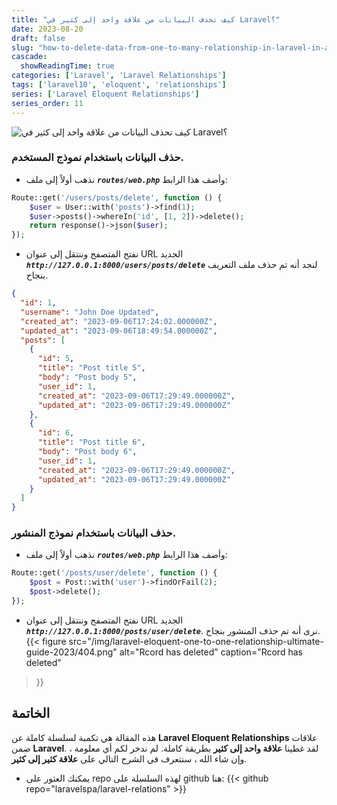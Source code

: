 ```yaml
---
title: "كيف تحذف البيانات من علاقة واحد إلى كثير في Laravel؟"
date: 2023-08-20
draft: false
slug: "how-to-delete-data-from-one-to-many-relationship-in-laravel-in-arabic"
cascade:
  showReadingTime: true
categories: ['Laravel', 'Laravel Relationships']
tags: ['laravel10', 'eloquent', 'relationships']
series: ['Laravel Eloquent Relationships']
series_order: 11
---
```

![كيف تحذف البيانات من علاقة واحد إلى كثير في Laravel؟](/img/laravel-eloquent-one-to-many-relationship-ultimate-guide-2023/ar/how-to-delete-data-from-one-to-many-relationship-in-laravel.png "كيف تحذف البيانات من علاقة واحد إلى كثير في Laravel؟")
### حذف البيانات باستخدام نموذج المستخدم.
* نذهب أولاً إلى ملف ***`routes/web.php`*** وأضف هذا الرابط:
```PHP
Route::get('/users/posts/delete', function () {
    $user = User::with('posts')->find(1);
    $user->posts()->whereIn('id', [1, 2])->delete();
    return response()->json($user);
});
```

* نفتح المتصفح وننتقل إلى عنوان URL الجديد ***`http://127.0.0.1:8000/users/posts/delete`*** لنجد أنه تم حذف ملف التعريف بنجاح.
```json
{
  "id": 1,
  "username": "John Doe Updated",
  "created_at": "2023-09-06T17:24:02.000000Z",
  "updated_at": "2023-09-06T18:49:54.000000Z",
  "posts": [
    {
      "id": 5,
      "title": "Post title 5",
      "body": "Post body 5",
      "user_id": 1,
      "created_at": "2023-09-06T17:29:49.000000Z",
      "updated_at": "2023-09-06T17:29:49.000000Z"
    },
    {
      "id": 6,
      "title": "Post title 6",
      "body": "Post body 6",
      "user_id": 1,
      "created_at": "2023-09-06T17:29:49.000000Z",
      "updated_at": "2023-09-06T17:29:49.000000Z"
    }
  ]
}
```

### حذف البيانات باستخدام نموذج المنشور.
* نذهب أولاً إلى ملف ***`routes/web.php`*** وأضف هذا الرابط:
```PHP
Route::get('/posts/user/delete', function () {
    $post = Post::with('user')->findOrFail(2);
    $post->delete();
});
```
* نفتح المتصفح وننتقل إلى عنوان URL الجديد ***`http://127.0.0.1:8000/posts/user/delete`***. نرى أنه تم حذف المنشور بنجاح.
{{< figure
src="/img/laravel-eloquent-one-to-one-relationship-ultimate-guide-2023/404.png"
alt="Rcord has deleted"
caption="Rcord has deleted"
>}}

## الخاتمة
هذه المقالة هي تكمبة لسلسلة كاملة عن __Laravel Eloquent Relationships__ علاقات ضمن __Laravel__. لقد غطينا __علاقة واحد إلى كثير__ بطريقة كاملة. لم ندخر لكم أي معلومة ، وإن شاء الله ، سنتعرف في الشرح التالي على __علاقة كثير إلى كثير__.

- يمكنك العثور على repo لهذه السلسلة على github هنا:
{{< github repo="laravelspa/laravel-relations" >}}
